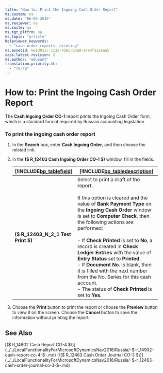 ```yaml
---
title: "How to: Print the Ingoing Cash Order Report"
ms.custom: na
ms.date: "06-05-2016"
ms.reviewer: na
ms.suite: na
ms.tgt_pltfrm: na
ms.topic: "article"
helpviewer_keywords: 
  - "cash order reports, printing"
ms.assetid: 6e1d013c-3132-4501-93a9-a7e4f21aeaa5
caps.latest.revision: 2
ms.author: "edupont"
translation.priority.ht: 
  - "ru-ru"
---
```

# How to: Print the Ingoing Cash Order Report
The **Cash Ingoing Order CO\-1** report prints the Ingoing Cash Order form, which is a standard format required by Russian accounting legislation.  
  
### To print the ingoing cash order report  
  
1.  In the **Search** box, enter **Cash Ingoing Order**, and then choose the related link.  
  
2.  In the **\($ R\_12403 Cash Ingoing Order CO\-1 $\)** window, fill in the fields.  
  
    |[!INCLUDE[bp_tablefield](../../ApplicationDesign/includes/bp_tablefield_md.md)]|[!INCLUDE[bp_tabledescription](../../ApplicationDesign/includes/bp_tabledescription_md.md)]|  
    |---------------------------------|---------------------------------------|  
    |**\($ R\_12403\_N\_2\_1 Test Print $\)**|Select to print a draft of the report.<br /><br /> If this option is cleared and the value of **Bank Payment Type** on the **Ingoing Cash Order** window is set to **Computer Check**, then the following actions are performed:<br /><br /> -   If **Check Printed** is set to **No**, a record is created in **Check Ledger Entries** with the value of **Entry Status** set to **Printed**.<br />-   If **Document No.** is blank, then it is filled with the next number from the No. Series for this cash account.<br />-   The status of **Check Printed** is set to **Yes**.|  
  
3.  Choose the **Print** button to print the report or choose the **Preview** button to view it on the screen. Choose the **Cancel** button to save the information without printing the report.  
  
## See Also  
 [\($ R\_14902 Cash Report CO\-4 $\)](../../LocalFunctionalityForMicrosoftDynamicsNav2016/Russia/-$-r_14902-cash-report-co-4-$-.md)   
 [\($ R\_12463 Cash Order Journal CO\-3 $\)](../../LocalFunctionalityForMicrosoftDynamicsNav2016/Russia/-$-r_12463-cash-order-journal-co-3-$-.md)